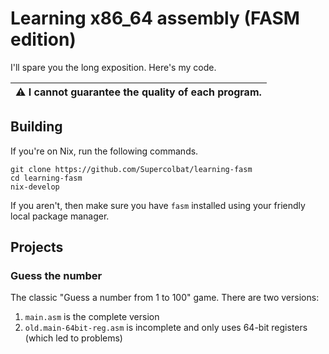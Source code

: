 # Learning x86_64 assembly (FASM edition)

I'll spare you the long exposition. Here's my code.

| :warning: I cannot guarantee the quality of each program. |
|-----------------------------------------------------------|

## Building

If you're on Nix, run the following commands.

```
git clone https://github.com/Supercolbat/learning-fasm
cd learning-fasm
nix-develop
```

If you aren't, then make sure you have `fasm` installed using your friendly local package manager.

## Projects

### Guess the number

The classic "Guess a number from 1 to 100" game. There are two versions:

1. `main.asm` is the complete version
3. `old.main-64bit-reg.asm` is incomplete and only uses 64-bit registers (which led to problems)

